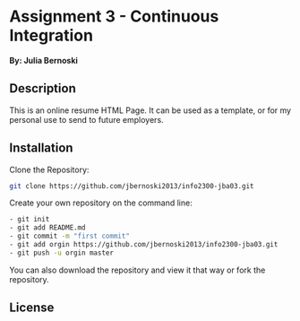 # Assignment 3 - Continuous Integration
**By: Julia Bernoski**
## Description
This is an online resume HTML Page. It can be used as a template, or for my personal use to send to future employers. 
## Installation
Clone the Repository:
```bash
git clone https://github.com/jbernoski2013/info2300-jba03.git
```
Create your own repository on the command line:
```bash
- git init
- git add README.md
- git commit -m "first commit"
- git add orgin https://github.com/jbernoski2013/info2300-jba03.git
- git push -u orgin master
```
You can also download the repository and view it that way or fork the repository. 
## License

